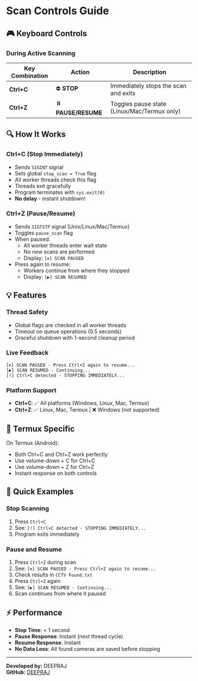 # Scan Controls Guide

## 🎮 Keyboard Controls

### During Active Scanning

| Key Combination | Action | Description |
|----------------|--------|-------------|
| **Ctrl+C** | ⛔ **STOP** | Immediately stops the scan and exits |
| **Ctrl+Z** | ⏸️ **PAUSE/RESUME** | Toggles pause state (Linux/Mac/Termux only) |

## 🔍 How It Works

### Ctrl+C (Stop Immediately)
- Sends `SIGINT` signal
- Sets global `stop_scan = True` flag
- All worker threads check this flag
- Threads exit gracefully
- Program terminates with `sys.exit(0)`
- **No delay** - instant shutdown!

### Ctrl+Z (Pause/Resume)
- Sends `SIGTSTP` signal (Unix/Linux/Mac/Termux)
- Toggles `pause_scan` flag
- When paused:
  - All worker threads enter wait state
  - No new scans are performed
  - Display: `[⏸] SCAN PAUSED`
- Press again to resume:
  - Workers continue from where they stopped
  - Display: `[▶] SCAN RESUMED`

## 💡 Features

### Thread Safety
- Global flags are checked in all worker threads
- Timeout on queue operations (0.5 seconds)
- Graceful shutdown with 1-second cleanup period

### Live Feedback
```
[⏸] SCAN PAUSED - Press Ctrl+Z again to resume...
[▶] SCAN RESUMED - Continuing...
[!] Ctrl+C detected - STOPPING IMMEDIATELY...
```

### Platform Support
- **Ctrl+C**: ✅ All platforms (Windows, Linux, Mac, Termux)
- **Ctrl+Z**: ✅ Linux, Mac, Termux | ❌ Windows (not supported)

## 📱 Termux Specific

On Termux (Android):
- Both Ctrl+C and Ctrl+Z work perfectly
- Use volume-down + C for Ctrl+C
- Use volume-down + Z for Ctrl+Z
- Instant response on both controls

## 🚀 Quick Examples

### Stop Scanning
1. Press `Ctrl+C`
2. See: `[!] Ctrl+C detected - STOPPING IMMEDIATELY...`
3. Program exits immediately

### Pause and Resume
1. Press `Ctrl+Z` during scan
2. See: `[⏸] SCAN PAUSED - Press Ctrl+Z again to resume...`
3. Check results in `CCTV Found.txt`
4. Press `Ctrl+Z` again
5. See: `[▶] SCAN RESUMED - Continuing...`
6. Scan continues from where it paused

## ⚡ Performance

- **Stop Time**: < 1 second
- **Pause Response**: Instant (next thread cycle)
- **Resume Response**: Instant
- **No Data Loss**: All found cameras are saved before stopping

---

**Developed by:** DEEPRAJ  
**GitHub:** [DEEPRAJ](https://github.com/Deepraj123456)
